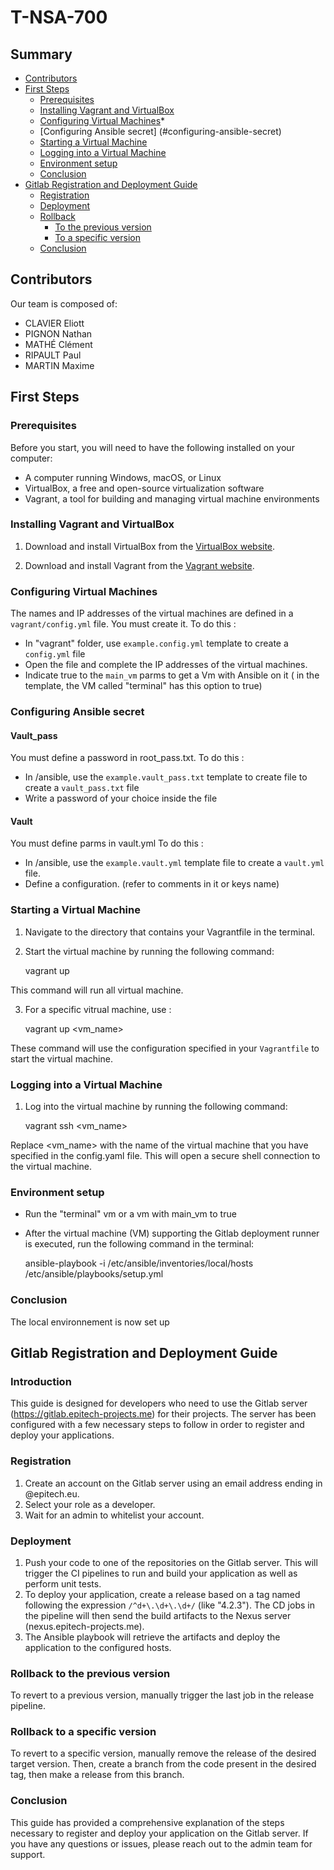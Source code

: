 # T-NSA-700

## Summary

- [Contributors](#contributors)
- [First Steps](#first-steps)
    - [Prerequisites](#prerequisites)
    - [Installing Vagrant and VirtualBox](#installing-vagrant-and-virtualbox)
    - [Configuring Virtual Machines](#configuring-virtual-machines)*
    - [Configuring Ansible secret] (#configuring-ansible-secret)
    - [Starting a Virtual Machine](#starting-a-virtual-machine)    
    - [Logging into a Virtual Machine](#logging-into-a-virtual-machine)
    - [Environment setup](#environment-setup)
    - [Conclusion](#conclusion)
- [Gitlab Registration and Deployment Guide](#gitlab-registration-and-deployment-guide)
    - [Registration](#registration)
    - [Deployment](#deployment)
    - [Rollback](#rollback)
        - [To the previous version](#rollback-to-the-previous-version)
        - [To a specific version](#rollback-to-a-specific-version)
    - [Conclusion](#conclusion)

## Contributors

Our team is composed of:
- CLAVIER Eliott
- PIGNON Nathan
- MATHÉ Clément
- RIPAULT Paul
- MARTIN Maxime

## First Steps  

### Prerequisites

Before you start, you will need to have the following installed on your computer:

- A computer running Windows, macOS, or Linux
- VirtualBox, a free and open-source virtualization software
- Vagrant, a tool for building and managing virtual machine environments


### Installing Vagrant and VirtualBox

1. Download and install VirtualBox from the [VirtualBox website](https://www.virtualbox.org/wiki/Downloads).

2. Download and install Vagrant from the [Vagrant website](https://www.vagrantup.com/downloads.html).

### Configuring Virtual Machines

The names and IP addresses of the virtual machines are defined in a `vagrant/config.yml` file. You must create it. To do this : 
- In "vagrant" folder, use `example.config.yml` template to create a `config.yml` file
- Open the file and complete the IP addresses of the virtual machines.
- Indicate true to the `main_vm` parms to get a Vm with Ansible on it ( in the template, the VM called "terminal" has this option to true)

### Configuring Ansible secret

#### Vault_pass

You must define a password in root_pass.txt. To do this :
- In /ansible, use the `example.vault_pass.txt` template to create file to create a `vault_pass.txt` file
- Write a password of your choice inside the file

#### Vault

You must define parms in vault.yml To do this :
- In /ansible, use the `example.vault.yml` template file to create a `vault.yml` file.
- Define a configuration. (refer to comments in it or keys name)

### Starting a Virtual Machine

1. Navigate to the directory that contains your Vagrantfile in the terminal.

2. Start the virtual machine by running the following command:

    vagrant up

This command will run all virtual machine.

3. For a specific vitrual machine, use :

    vagrant up <vm_name>

These command will use the configuration specified in your `Vagrantfile` to start the virtual machine.

### Logging into a Virtual Machine

1. Log into the virtual machine by running the following command:

    vagrant ssh <vm_name>

Replace <vm_name> with the name of the virtual machine that you have specified in the config.yaml file.
This will open a secure shell connection to the virtual machine.

### Environment setup

- Run the "terminal" vm or a vm with main_vm to true

- After the virtual machine (VM) supporting the Gitlab deployment runner is executed, run the following command in the terminal: 

    ansible-playbook -i /etc/ansible/inventories/local/hosts /etc/ansible/playbooks/setup.yml

### Conclusion

The local environnement is now set up

## Gitlab Registration and Deployment Guide

### Introduction
This guide is designed for developers who need to use the Gitlab server (https://gitlab.epitech-projects.me) for their projects. The server has been configured with a few necessary steps to follow in order to register and deploy your applications. 

### Registration
1. Create an account on the Gitlab server using an email address ending in @epitech.eu. 
2. Select your role as a developer. 
3. Wait for an admin to whitelist your account. 

### Deployment
1. Push your code to one of the repositories on the Gitlab server. This will trigger the CI pipelines to run and build your application as well as perform unit tests.
2. To deploy your application, create a release based on a tag named following the expression `/^d+\.\d+\.\d+/` (like "4.2.3"). The CD jobs in the pipeline will then send the build artifacts to the Nexus server (nexus.epitech-projects.me).
4. The Ansible playbook will retrieve the artifacts and deploy the application to the configured hosts.

### Rollback to the previous version
To revert to a previous version, manually trigger the last job in the release pipeline.

### Rollback to a specific version
To revert to a specific version, manually remove the release of the desired target version. Then, create a branch from the code present in the desired tag, then make a release from this branch.

### Conclusion
This guide has provided a comprehensive explanation of the steps necessary to register and deploy your application on the Gitlab server. If you have any questions or issues, please reach out to the admin team for support.
